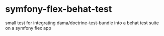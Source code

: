 # symfony-flex-behat-test
small test for integrating dama/doctrine-test-bundle into a behat test suite on a symfony flex app
